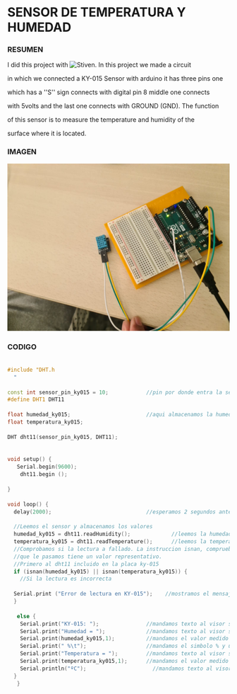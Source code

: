 # SENSOR DE TEMPERATURA Y HUMEDAD



### RESUMEN


I did this project with ![Stiven](https://github.com/St1v3n3223). In this project we made a circuit

in which we connected a KY-015 Sensor with arduino it has three pins one 

which has a ''S'' sign connects with digital pin 8  middle one connects

with 5volts and the last one connects with GROUND (GND). The function

of this sensor is to measure the temperature and humidity of the

surface where it is located.




### IMAGEN

![](https://raw.githubusercontent.com/St1v3n3223/Arduino/f088f14a1550cf7ff36557885fa03086017dc371/WhatsApp%20Image%202022-02-02%20at%2012.35.34.jpeg)




### CODIGO

```C++

#include "DHT.h
  "

const int sensor_pin_ky015 = 10;            //pin por donde entra la señal del KY-015
#define DHT1 DHT11

float humedad_ky015;                        //aqui almacenamos la humedad leida del ky-015
float temperatura_ky015;

DHT dht11(sensor_pin_ky015, DHT11);


void setup() {
   Serial.begin(9600); 
    dht11.begin ();

}

void loop() {
  delay(2000);                              //esperamos 2 segundos antes de empezar

  //Leemos el sensor y almacenamos los valores
  humedad_ky015 = dht11.readHumidity();             //leemos la humedad y almacenamos
  temperatura_ky015 = dht11.readTemperature();      //leemos la temperatura y almacenamos
  //Comprobamos si la lectura a fallado. La instruccion isnan, comprueba si la variable
  //que le pasamos tiene un valor representativo.  
  //Primero al dht11 incluido en la placa ky-015
  if (isnan(humedad_ky015) || isnan(temperatura_ky015)) {
    //Si la lectura es incorrecta
  
  Serial.print ("Error de lectura en KY-015");    //mostramos el mensaje de error en el serial
  }

   else {
    Serial.print("KY-015: ");               //mandamos texto al visor serie
    Serial.print("Humedad = ");             //mandamos texto al visor serie
    Serial.print(humedad_ky015,1);          //mandamos el valor medido de humedad con 1 decimal
    Serial.print(" %\t");                   //mandamos el simbolo % y un tabulador
    Serial.print("Temperatura = ");         //mandamos texto al visor serie
    Serial.print(temperatura_ky015,1);      //mandamos el valor medido de temperatura con 1 decimal
    Serial.println("ºC");                     //mandamos texto al visor serie
  }
   }
```
